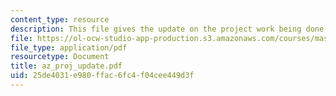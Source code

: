 ```yaml
---
content_type: resource
description: This file gives the update on the project work being done.
file: https://ol-ocw-studio-app-production.s3.amazonaws.com/courses/mas-961-ambient-intelligence-spring-2005/25de4031e980ffac6fc4f04cee449d3f_az_proj_update.pdf
file_type: application/pdf
resourcetype: Document
title: az_proj_update.pdf
uid: 25de4031-e980-ffac-6fc4-f04cee449d3f
---
```

